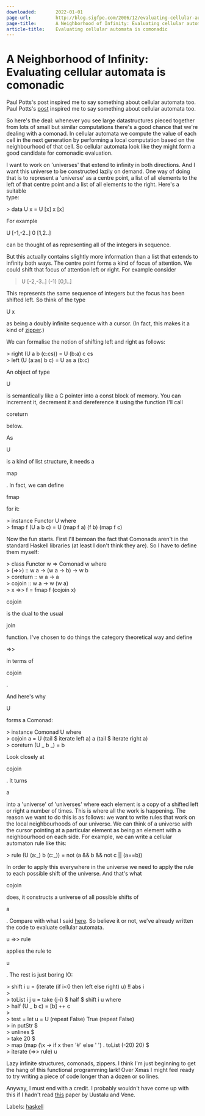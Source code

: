 ```yaml
---
downloaded:       2022-01-01
page-url:         http://blog.sigfpe.com/2006/12/evaluating-cellular-automata-is.html
page-title:       A Neighborhood of Infinity: Evaluating cellular automata is comonadic
article-title:    Evaluating cellular automata is comonadic
---
```

# A Neighborhood of Infinity: Evaluating cellular automata is comonadic

Paul Potts's post  inspired me to say something about cellular automata too.
Paul Potts's [post][1] inspired me to say something about cellular automata too.

So here's the deal: whenever you see large datastructures pieced together from lots of small but similar computations there's a good chance that we're dealing with a comonad. In cellular automata we compute the value of each cell in the next generation by performing a local computation based on the neighbourhood of that cell. So cellular automata look like they might form a good candidate for comonadic evaluation.

I want to work on 'universes' that extend to infinity in both directions. And I want this universe to be constructed lazily on demand. One way of doing that is to represent a 'universe' as a centre point, a list of all elements to the left of that centre point and a list of all elements to the right. Here's a suitable  
type:

  
\> data U x = U \[x\] x \[x\]  

For example

U \[-1,-2..\] 0 \[1,2..\]

can be thought of as representing all of the integers in sequence.

But this actually contains slightly more information than a list that extends to infinity both ways. The centre point forms a kind of focus of attention. We could shift that focus of attention left or right. For example consider

>   
> U \[-2,-3..\] (-1) \[0,1..\]  

This represents the same sequence of integers but the focus has been shifted left. So think of the type

U x

as being a doubly infinite sequence with a cursor. (In fact, this makes it a kind of [zipper][2].)

We can formalise the notion of shifting left and right as follows:

  
\> right (U a b (c:cs)) = U (b:a) c cs  
\> left  (U (a:as) b c) = U as a (b:c)  

An object of type

U

is semantically like a C pointer into a const block of memory. You can increment it, decrement it and dereference it using the function I'll call

coreturn

below.

As

U

is a kind of list structure, it needs a

map

. In fact, we can define

fmap

for it:

  
\> instance Functor U where  
\>    fmap f (U a b c) = U (map f a) (f b) (map f c)  

Now the fun starts. First I'll bemoan the fact that Comonads aren't in the standard Haskell libraries (at least I don't think they are). So I have to define them myself:

  
\> class Functor w => Comonad w where  
\>    (=>>)    :: w a -> (w a -> b) -> w b  
\>    coreturn :: w a -> a  
\>    cojoin     :: w a -> w (w a)  
\>    x =>> f = fmap f (cojoin x)  

cojoin

is the dual to the usual

join

function. I've chosen to do things the category theoretical way and define

\=>>

in terms of

cojoin

.

And here's why

U

forms a Comonad:

  
\> instance Comonad U where  
\>    cojoin a = U (tail $ iterate left a) a (tail $ iterate right a)  
\>    coreturn (U \_ b \_) = b  

Look closely at

cojoin

. It turns

a

into a 'universe' of 'universes' where each element is a copy of a shifted left or right a number of times. This is where all the work is happening. The reason we want to do this is as follows: we want to write rules that work on the local neighbourhoods of our universe. We can think of a universe with the cursor pointing at a particular element as being an element with a neighbourhood on each side. For example, we can write a cellular automaton rule like this:

  
\> rule (U (a:\_) b (c:\_)) = not (a && b && not c || (a==b))  

In order to apply this everywhere in the universe we need to apply the rule to each possible shift of the universe. And that's what

cojoin

does, it constructs a universe of all possible shifts of

a

. Compare with what I said [here][3]. So believe it or not, we've already written the code to evaluate cellular automata.

u =>> rule

applies the rule to

u

. The rest is just boring IO:

  
\> shift i u = (iterate (if i<0 then left else right) u) !! abs i  
\>  
\> toList i j u = take (j-i) $ half $ shift i u where  
\>    half (U \_ b c) = \[b\] ++ c  
\>  
\> test = let u = U (repeat False) True (repeat False)  
\>       in putStr $  
\>          unlines $  
\>          take 20 $  
\>          map (map (\\x -> if x then '#' else ' ') . toList (-20) 20) $  
\>          iterate (=>> rule) u  

Lazy infinite structures, comonads, zippers. I think I'm just beginning to get the hang of this functional programming lark! Over Xmas I might feel ready to try writing a piece of code longer than a dozen or so lines.

Anyway, I must end with a credit. I probably wouldn't have come up with this if I hadn't read [this][4] paper by Uustalu and Vene.

Labels: [haskell][5]

[1]: http://praisecurseandrecurse.blogspot.com/2006/12/from-bits-to-cells-simple-cellular_19.html
[2]: http://www.st.cs.uni-sb.de/edu/seminare/2005/advanced-fp/docs/huet-zipper.pdf
[3]: http://sigfpe.blogspot.com/2006/06/monads-kleisli-arrows-comonads-and.html
[4]: http://www.cs.ioc.ee/tfp-icfp-gpce05/tfp-proc/03num.pdf
[5]: http://blog.sigfpe.com/search/label/haskell
